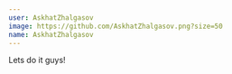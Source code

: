 ```yaml
---
user: AskhatZhalgasov
image: https://github.com/AskhatZhalgasov.png?size=50
name: AskhatZhalgasov 
---
```


Lets do it guys!
